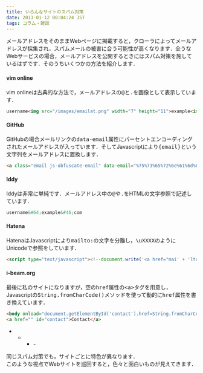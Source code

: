 ```yaml
---
title: いろんなサイトのスパム対策
date: 2013-01-12 00:04:24 JST
tags: コラム・雑談
---
```


メールアドレスをそのままWebページに掲載すると，クローラによってメールアドレスが採集され，スパムメールの被害に合う可能性が高くなります．全うなWebサービスの場合，メールアドレスを公開するときにはスパム対策を施しているはずです．そのうちいくつかの方法を紹介します．

#### vim online

vim onlineは古典的な方法で，メールアドレスの<span style="font-family:monospace">@</span>と<span style="font-family:monospace">.</span>を画像として表示しています．

```html
username<img src="/images/emailat.png" width="7" height="11">example<img src="/images/emaildot.png" width="4" height="11">com
```

#### GitHub

GitHubの場合メールリンクの<span style="font-family:monospace">data-email</span>属性にパーセントエンコーディングされたメールアドレスが入っています．そしてJavascriptにより<span style="font-family:monospace">{email}</span>という文字列をメールアドレスに置換します．

```html
<a class="email js-obfuscate-email" data-email="%75%73%65%72%6e%61%6d%65%40%65%78%61%6d%70%6c%65%2e%63%6f%6d" href="mailto:{email}">{email}</a>
```

#### Iddy

Iddyは非常に単純です．メールアドレス中の<span style="font-family:monospace">@</span>や<span style="font-family:monospace">.</span>をHTMLの文字参照で記述しています．

```html
username&#64;example&#46;com
```

#### Hatena

HatenaはJavascriptにより<span style="font-family:monospace">mailto:</span>の文字を分離し，<span style="font-family:monospace">\uXXXX</span>のようにUnicodeで参照をしています．

```html
<script type="text/javascript"><!--document.write('<a href="mai' + 'lto:\u0075\u0073\u0065\u0072\u006E\u0061\u006D\u0065\u0040\u0065\u0078\u0061\u006D\u0070\u006C\u0065\u002E\u0063\u006F\u006D">\u0075\u0073\u0065\u0072\u006E\u0061\u006D\u0065\u0040\u0065\u0078\u0061\u006D\u0070\u006C\u0065\u002E\u0063\u006F\u006D</a>');--></script>
```

#### i\-beam\.org

最後に私のサイトになりますが，空の<span style="font-family:monospace">href</span>属性の<span style="font-family:monospace">&lt;a&gt;</span>タグを用意し，Javascriptの<span style="font-family:monospace">String.fromCharCode()</span>メソッドを使って動的に<span style="font-family:monospace">href</span>属性を書き換えています．

```html
<body onload="document.getElementById('contact').href=String.fromCharCode(109,97,105,108,116,111,58,113,101,101,120,101,101,64,97,112,97,110,117,109,46,111,114,103)">
<a href="" id="contact">Contact</a>
```

- - - \-





同じスパム対策でも，サイトごとに特色が異なります．  
このような視点でWebサイトを巡回すると，色々と面白いものが見えてきます．

